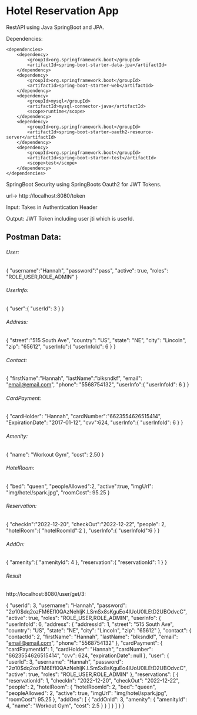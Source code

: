 # Hotel Reservation App



RestAPI using Java SpringBoot and JPA.

Dependencies:

	<dependencies>
		<dependency>
			<groupId>org.springframework.boot</groupId>
			<artifactId>spring-boot-starter-data-jpa</artifactId>
		</dependency>
		<dependency>
			<groupId>org.springframework.boot</groupId>
			<artifactId>spring-boot-starter-web</artifactId>
		</dependency>
		<dependency>
			<groupId>mysql</groupId>
			<artifactId>mysql-connector-java</artifactId>
			<scope>runtime</scope>
		</dependency>
		<dependency>
			<groupId>org.springframework.boot</groupId>
			<artifactId>spring-boot-starter-oauth2-resource-server</artifactId>
		</dependency>
		<dependency>
			<groupId>org.springframework.boot</groupId>
			<artifactId>spring-boot-starter-test</artifactId>
			<scope>test</scope>
		</dependency>
	</dependencies>

SpringBoot Security using SpringBoots Oauth2 for JWT Tokens.

url-> http://localhost:8080/token

Input: Takes in Authentication Header

Output: JWT Token including user jti which is userId.

## Postman Data:

###### User:

{
    "username":"Hannah",
    "password":"pass",
    "active": true,
    "roles": "ROLE_USER,ROLE_ADMIN"
}

###### UserInfo:
{
    "user":{
        "userId": 3
    }
}

###### Address:

{
    "street":"515 South Ave",
     "country": "US",
     "state": "NE",
     "city": "Lincoln",
     "zip": "65612",
    "userInfo":{
    "userInfoId": 6
    }
}

###### Contact:

{
    "firstName":"Hannah",
    "lastName":"blksndkf",
    "email": "email@email.com",
    "phone": "5568754132",
    "userInfo":{
    "userInfoId": 6
    }
}

###### CardPayment:

{
    "cardHolder": "Hannah",
    "cardNumber":"6623554626515414",
    "ExpirationDate": "2017-01-12",
    "cvv":624,
    "userInfo":{
    "userInfoId": 6
    }
}

###### Amenity:

{
    "name": "Workout Gym",
    "cost": 2.50
}

###### HotelRoom:

{
     "bed": "queen",
     "peopleAllowed":2,
     "active":true,
     "imgUrl": "img/hotel/spark.jpg",
     "roomCost": 95.25
}

###### Reservation:

{
    "checkIn":"2022-12-20",
    "checkOut":"2022-12-22",
    "people": 2,
    "hotelRoom":{
        "hotelRoomId":2
    },
    "userInfo":{
        "userInfoId":6
    }
}

###### AddOn:
{
    "amenity":{
        "amenityId": 4
    },
    "reservation":{
        "reservationId": 1
    }
}

###### Result 

http://localhost:8080/user/get/3:

{
    "userId": 3,
    "username": "Hannah",
    "password": "$2a$10$dq2ozFM6EfI0QAzNehIjK.LSmSx8sKguEo4lUoU0lLEtD2UBOdvcC",
    "active": true,
    "roles": "ROLE_USER,ROLE_ADMIN",
    "userInfo": {
        "userInfoId": 6,
        "address": {
            "addressId": 1,
            "street": "515 South Ave",
            "country": "US",
            "state": "NE",
            "city": "Lincoln",
            "zip": "65612"
        },
        "contact": {
            "contactId": 2,
            "firstName": "Hannah",
            "lastName": "blksndkf",
            "email": "email@email.com",
            "phone": "5568754132"
        },
        "cardPayment": {
            "cardPaymentId": 1,
            "cardHolder": "Hannah",
            "cardNumber": "6623554626515414",
            "cvv": 624,
            "expirationDate": null
        },
        "user": {
            "userId": 3,
            "username": "Hannah",
            "password": "$2a$10$dq2ozFM6EfI0QAzNehIjK.LSmSx8sKguEo4lUoU0lLEtD2UBOdvcC",
            "active": true,
            "roles": "ROLE_USER,ROLE_ADMIN"
        },
        "reservations": [
            {
                "reservationId": 1,
                "checkIn": "2022-12-20",
                "checkOut": "2022-12-22",
                "people": 2,
                "hotelRoom": {
                    "hotelRoomId": 2,
                    "bed": "queen",
                    "peopleAllowed": 2,
                    "active": true,
                    "imgUrl": "img/hotel/spark.jpg",
                    "roomCost": 95.25
                },
                "addOns": [
                    {
                        "addOnId": 3,
                        "amenity": {
                            "amenityId": 4,
                            "name": "Workout Gym",
                            "cost": 2.5
                        }
                    }
                ]
            }
        ]
    }
}

